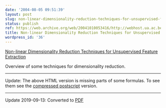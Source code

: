 ```yaml
---
date: '2004-08-05 09:51:39'
layout: post
slug: non-linear-dimensionality-reduction-techniques-for-unsupervised-feature-extraction
status: publish
ref: https://web.archive.org/web/20041010053416/http://webhost.ua.ac.be/visielab/debacker/papers/dimred/dimred.html
title: Non-linear Dimensionality Reduction Techniques for Unsupervised Feature Extraction
wordpress_id: '36'
---
```


[Non-linear Dimensionality Reduction Techniques for Unsupervised Feature Extraction](https://web.archive.org/web/20041010053416/http://webhost.ua.ac.be/visielab/debacker/papers/dimred/dimred.html)

Overview of some techniques for dimensionality reduction.

-------------------

Update: The above HTML version is missing parts of some formulas.  To see them see the [compressed postscript](ftp://www.cs.toronto.edu/cs/ftp/public_html/dist/reports/na/dimred.ps.gz) version.


* * * 

Update 2019-09-13: Converted to [PDF](/pdf/dimred.pdf)